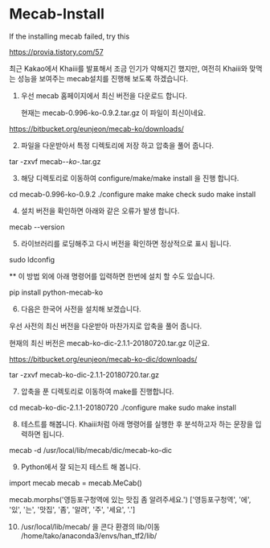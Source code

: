 # Mecab-Install
If the installing mecab failed, try this


https://provia.tistory.com/57



최근 Kakao에서 Khaiii를 발표해서 조금 인기가 약해지긴 했지만, 여전히 Khaiii와 맞먹는 성능을 보여주는 mecab설치를 진행해 보도록 하겠습니다.

 

1. 우선 mecab 홈페이지에서 최신 버전을 다운로드 합니다. 

    현재는 mecab-0.996-ko-0.9.2.tar.gz 이 파일이 최신이네요.

 

https://bitbucket.org/eunjeon/mecab-ko/downloads/


2. 파일을 다운받아서 특정 디렉토리에 저장 하고 압축을 풀어 줍니다.

tar -zxvf mecab-*-ko-*.tar.gz


3. 해당 디렉토리로 이동하여 configure/make/make install 을 진행 합니다.

cd mecab-0.996-ko-0.9.2
./configure
make
make check
sudo make install


4. 설치 버전을 확인하면 아래와 같은 오류가 발생 합니다.

mecab --version


5. 라이브러리를 로딩해주고 다시 버전을 확인하면 정상적으로 표시 됩니다.

sudo ldconfig


** 이 방법 외에 아래 명령어를 입력하면 한번에 설치 할 수도 있습니다.

pip install python-mecab-ko



 

6. 다음은 한국어 사전을 설치해 보겠습니다.

우선 사전의 최신 버전을 다운받아 마찬가지로 압축을 풀어 줍니다.

현재의 최신 버전은 mecab-ko-dic-2.1.1-20180720.tar.gz 이군요.

https://bitbucket.org/eunjeon/mecab-ko-dic/downloads/

tar -zxvf mecab-ko-dic-2.1.1-20180720.tar.gz



7. 압축을 푼 디렉토리로 이동하여 make를 진행합니다.

cd mecab-ko-dic-2.1.1-20180720
./configure
make
sudo make install



8. 테스트를 해봅니다. Khaiii처럼 아래 명령어를 실행한 후 분석하고자 하는 문장을 입력하면 됩니다.

mecab -d /usr/local/lib/mecab/dic/mecab-ko-dic



9. Python에서 잘 되는지 테스트 해 봅니다.

import mecab
mecab = mecab.MeCab()

mecab.morphs('영등포구청역에 있는 맛집 좀 알려주세요.')
['영등포구청역', '에', '있', '는', '맛집', '좀', '알려', '주', '세요', '.']

10. /usr/local/lib/mecab/ 을 콘다 환경의 lib/이동
/home/tako/anaconda3/envs/han_tf2/lib/
